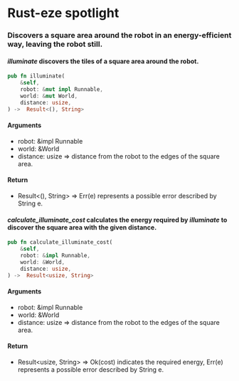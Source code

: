 # Rust-eze spotlight
### Discovers a square area around the robot in an energy-efficient way, leaving the robot still.

#### *illuminate* discovers the tiles of a square area around the robot.
```rust
pub fn illuminate(
	&self,
	robot: &mut impl Runnable,
	world: &mut World,
	distance: usize,
) ->  Result<(), String>
```
#### Arguments
- robot: &impl Runnable
- world: &World
- distance: usize => distance from the robot to the edges of the square area.
#### Return
- Result<(), String> => Err(e) represents a possible error described by String e.

#### *calculate_illuminate_cost* calculates the energy required by *illuminate* to discover the square area with the given distance.
```rust
pub fn calculate_illuminate_cost(
	&self,
	robot: &impl Runnable,
	world: &World,
	distance: usize,
) ->  Result<usize, String>
```
#### Arguments
- robot: &impl Runnable
 - world: &World
- distance: usize => distance from the robot to the edges of the square area.
#### Return
- Result<usize, String> => Ok(cost) indicates the required energy, Err(e) represents a possible error described by String e.